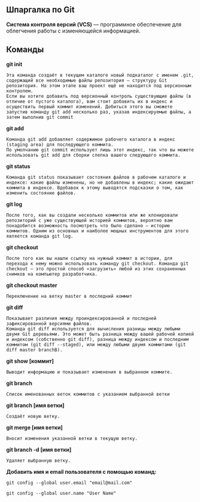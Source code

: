 ## Шпаргалка по Git

**Cистема контроля версий (VCS)** — программное обеспечение для облегчения работы с изменяющейся
информацией.

## Команды

**git init**

    Эта команда создаёт в текущем каталоге новый подкаталог с именем .git, содержащий все необходимые файлы репозитория — структуру Git репозитория. На этом этапе ваш проект ещё не находится под версионным контролем.
    Если вы хотите добавить под версионный контроль существующие файлы (в отличие от пустого каталога), вам стоит добавить их в индекс и осуществить первый коммит изменений. Добиться этого вы сможете запустив команду git add несколько раз, указав индексируемые файлы, а затем выполнив git commit

**git add**

    Команда git add добавляет содержимое рабочего каталога в индекс (staging area) для последующего коммита.
    По умолчанию git commit использует лишь этот индекс, так что вы можете использовать git add для сборки слепка вашего следующего коммита.

**git status**

    Команда git status показывает состояния файлов в рабочем каталоге и индексе: какие файлы изменены, но не добавлены в индекс; какие ожидают коммита в индексе. Вдобавок к этому выводятся подсказки о том, как изменить состояние файлов.

**git log**

    После того, как вы создали несколько коммитов или же клонировали репозиторий с уже существующей историей коммитов, вероятно вам понадобится возможность посмотреть что было сделано — историю коммитов. Одним из основных и наиболее мощных инструментов для этого является команда git log.

**git checkout**

    После того как вы нашли ссылку на нужный коммит в истории, для перехода к нему можно использовать команду git checkout. Команда git checkout — это простой способ «загрузить» любой из этих сохраненных снимков на компьютер разработчика.

**git checkout master**

    Переключение на ветку master в последний коммит

**git diff**

    Показывает различия между проиндексированной и последней зафиксированной версиями файлов.
    Команда git diff используется для вычисления разницы между любыми двумя Git деревьями. Это может быть разница между вашей рабочей копией и индексом (собственно git diff), разница между индексом и последним коммитом (git diff --staged), или между любыми двумя коммитами (git diff master branchB).

**git show [коммит]**

    Выводит информацию и показывает изменения в выбранном коммите.

**git branch**

    Список именованных веток коммитов с указанием выбранной ветки

**git branch [имя ветки]**

    Создаёт новую ветку.


**git merge [имя ветки]**

    Вносит изменения указанной ветки в текущую ветку.

**git branch -d [имя ветки]**

    Удаляет выбранную ветку.

**Добавить имя и email пользователя с помощью команд:**

`git config --global user.email "email@mail.com"`

`git config --global user.name "User Name"`
